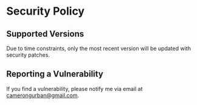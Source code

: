 # Security Policy

## Supported Versions

Due to time constraints, only the most recent version will be updated with security
patches.

## Reporting a Vulnerability

If you find a vulnerability, please notify me via email at camerongurban@gmail.com.
